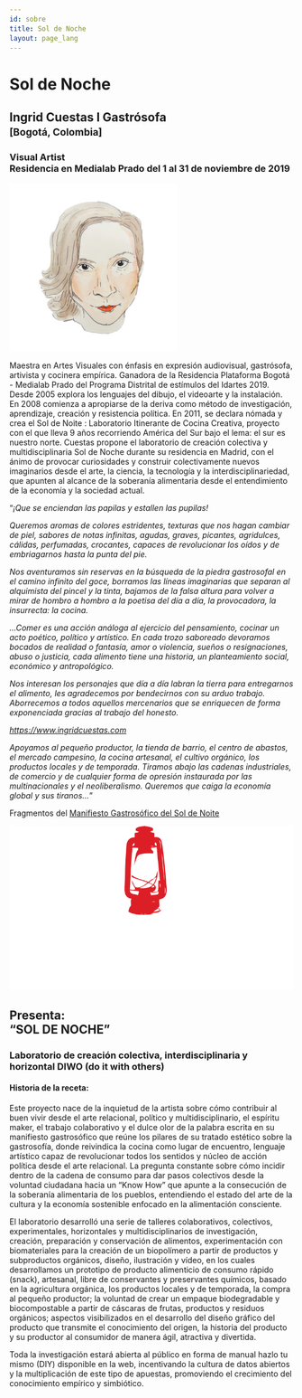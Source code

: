 ```yaml
---
id: sobre
title: Sol de Noche
layout: page_lang
---
```

<h1 id="sol-de-noche">Sol de Noche</h1>
<h2 id="ingrid-cuestas-i-gastrósofa-bogotá-colombia">Ingrid Cuestas I Gastrósofa <br /><small>[Bogotá, Colombia]</small></h2>
<h3 id="artista-visual-en-residencia-en-medialab-prado-del-1-al-31-de-noviembre-de-2019">Visual Artist<br />Residencia en Medialab Prado del 1 al 31 de noviembre de 2019</h3>

<p><span class="image center"><img src="images/colaboradores/ingrid.jpg" alt="Ingrid Cuestas" title="Ingrid Cuestas" /></span></p>

<p>Maestra en Artes Visuales con énfasis en expresión audiovisual, gastrósofa, artivista y cocinera empírica. Ganadora de la Residencia Plataforma Bogotá - Medialab Prado del Programa Distrital de estímulos del Idartes 2019. Desde 2005 explora los lenguajes del dibujo, el videoarte y la instalación. En 2008 comienza a apropiarse de la deriva como método de investigación, aprendizaje, creación y resistencia política. En 2011, se declara nómada y crea el Sol de Noite : Laboratorio Itinerante de Cocina Creativa, proyecto con el que lleva 9 años recorriendo América del Sur bajo el lema: el sur es nuestro norte. Cuestas propone el laboratorio de creación colectiva y multidisciplinaria Sol de Noche durante su residencia en Madrid, con el ánimo de provocar curiosidades y construir colectivamente nuevos imaginarios desde el arte, la ciencia, la tecnología y la interdisciplinariedad, que apunten al alcance de la soberanía alimentaria desde el entendimiento de la economía y la sociedad actual.</p>

<p>“<em>¡Que se enciendan las papilas y estallen las pupilas!</p>

<p>Queremos aromas de colores estridentes, texturas que nos hagan cambiar de piel, sabores de notas infinitas, agudas, graves, picantes, agridulces, cálidas, perfumadas, crocantes, capaces de revolucionar los oídos y de embriagarnos hasta la punta del pie.</p>

<p>Nos aventuramos sin reservas en la búsqueda de la piedra gastrosofal en el camino infinito del goce, borramos las líneas imaginarias que separan al alquimista del pincel y la tinta, bajamos de la falsa altura para volver a mirar de hombro a hombro  a  la  poetisa  del  día  a  día,  la  provocadora,  la insurrecta: la cocina.</p>

<p>…Comer es una acción análoga al ejercicio del pensamiento, cocinar un acto poético, político y artístico. En cada trozo saboreado devoramos bocados de realidad o fantasía, amor o violencia,  sueños  o  resignaciones,  abuso  o  justicia, cada alimento tiene una historia, un planteamiento social, económico y antropológico.</p>

<p>Nos interesan los personajes que día a día labran la tierra para entregarnos el alimento, les agradecemos por bendecirnos con su arduo trabajo. Aborrecemos a todos aquellos mercenarios que se enriquecen de forma exponenciada gracias al trabajo del honesto.</p>
<p class="align-right"><a href="https://www.ingridcuestas.com" target="_blank">https://www.ingridcuestas.com</a></p>

<p>Apoyamos al pequeño productor, la tienda de barrio, el centro de abastos, el mercado campesino, la cocina artesanal, el cultivo orgánico, los productos locales y de temporada. Tiramos abajo las cadenas industriales, de comercio y de cualquier forma de opresión instaurada por las multinacionales y el neoliberalismo. Queremos que caiga la economía global y sus tiranos…</em>”</p>

<p>Fragmentos del <a href="https://www.ingridcuestas.com/manifiesto-gastrosofico">Manifiesto Gastrosófico del Sol de Noite</a></p>

<p><span class="image fit "><img src="images/logosoldenoite-blanco.png" /></span></p>
<h2 id="presenta--sol-de-noche">Presenta: <br /> “SOL DE NOCHE”</h2>
<h3 id="laboratorio-de-creación-colectiva-interdisciplinaria-y-horizontal-diwo-do-it-with-others">Laboratorio de creación colectiva, interdisciplinaria y horizontal DIWO (do it with others)</h3>

<h4 id="historia-de-la-receta">Historia de la receta:</h4>
<p>Este proyecto nace de la inquietud de la artista sobre cómo contribuir al buen vivir desde el arte relacional, político y multidisciplinario, el espíritu maker, el trabajo colaborativo y el dulce olor de la palabra escrita en su manifiesto gastrosófico que reúne los pilares de su tratado estético sobre la gastrosofía, donde reivindica la cocina como lugar de encuentro, lenguaje artístico capaz de revolucionar todos los sentidos y núcleo de acción política desde el arte relacional. La pregunta constante sobre cómo incidir dentro de la cadena de consumo para dar pasos colectivos desde la voluntad ciudadana hacia un “Know How” que apunte a la consecución de la soberanía alimentaria de los pueblos, entendiendo el estado del arte de la cultura y la economía sostenible enfocado en la alimentación consciente.</p>

<p>El laboratorio desarrolló una serie de talleres colaborativos, colectivos, experimentales, horizontales y multidisciplinarios de investigación, creación, preparación y conservación de alimentos, experimentación con biomateriales para la creación de un biopolímero a partir de productos y subproductos orgánicos, diseño, ilustración y vídeo, en los cuales desarrollamos un prototipo de producto alimenticio de consumo rápido (snack), artesanal, libre de conservantes y preservantes químicos, basado en la agricultura orgánica, los productos locales y de temporada, la compra al pequeño productor; la voluntad de crear un  empaque biodegradable y biocompostable a partir de cáscaras de frutas, productos y residuos orgánicos; aspectos visibilizados en el desarrollo del diseño gráfico del producto que transmite el conocimiento del origen, la historia del producto y su productor al consumidor de manera ágil, atractiva y divertida.</p>

<p>Toda la investigación estará abierta al público en forma de manual hazlo tu mismo (DIY) disponible en la web, incentivando la cultura de datos abiertos y la multiplicación de este tipo de apuestas, promoviendo el crecimiento del conocimiento empírico y simbiótico.</p>

